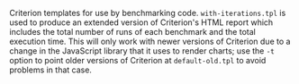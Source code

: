Criterion templates for use by benchmarking code.  `with-iterations.tpl` is used
to produce an extended version of Criterion's HTML report which includes the
total number of runs of each benchmark and the total execution time.  This will
only work with newer versions of Criterion due to a change in the JavaScript
library that it uses to render charts; use the `-t` option to point older
versions of Criterion at `default-old.tpl` to avoid problems in that case.